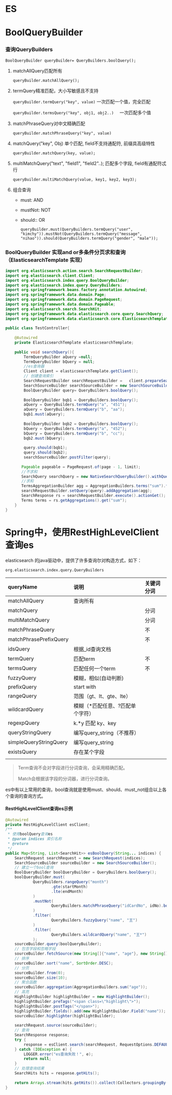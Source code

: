 # ES

# BoolQueryBuilder

### 查询QueryBuilders

`BoolQueryBuilder queryBuilder= QueryBuilders.boolQuery();`

1. matchAllQuery匹配所有

   `queryBuilder.matchAllQuery();`

2. termQuery精准匹配，大小写敏感且不支持

   `queryBuilder.termQuery("key", value)` 一次匹配一个值，完全匹配

   `queryBuilder.termsQuery("key", obj1, obj2..)  ` 一次匹配多个值

3. matchPhraseQuery对中文精确匹配

   `queryBuilder.matchPhraseQuery("key", value)`

4. matchQuery("key", Obj) 单个匹配, field不支持通配符, 前缀具高级特性

   `queryBuilder.matchQuery(key, value);`

5. multiMatchQuery("text", "field1", "field2"..); 匹配多个字段, field有通配符忒行

   `queryBuilder.multiMatchQuery(value, key1, key2, key3);`

6. 组合查询

   - must:   AND

   - mustNot: NOT

   - should:: OR

     `queryBuilder.must(QueryBuilders.termQuery("user", "kimchy")).mustNot(QueryBuilders.termQuery("message", "nihao")).should(QueryBuilders.termQuery("gender", "male"));`

### BoolQueryBuilder 实现and or多条件分页求和查询（ElasticsearchTemplate 实现）

```java
import org.elasticsearch.action.search.SearchRequestBuilder;
import org.elasticsearch.client.Client;
import org.elasticsearch.index.query.BoolQueryBuilder;
import org.elasticsearch.index.query.QueryBuilders;
import org.springframework.beans.factory.annotation.Autowired;
import org.springframework.data.domain.Page;
import org.springframework.data.domain.PageRequest;
import org.springframework.data.domain.Pageable;
import org.elasticsearch.search.SearchHit;
import org.springframework.data.elasticsearch.core.query.SearchQuery;
import org.springframework.data.elasticsearch.core.ElasticsearchTemplate;
 
public class TestController{
 
	@Autowired
	private ElasticsearchTemplate elasticsearchTemplate;
	
    public void searchQuery(){
        TermQueryBuilder aQuery =null;
        TermQueryBuilder bQuery = null;
        //es查询器
        Client client = elasticsearchTemplate.getClient();
		// 创建查询索引
	    SearchRequestBuilder searchRequestBuilder =   client.prepareSearch("es_info").setTypes("case");
        SearchSourceBuilder searchSourceBuilder = new SearchSourceBuilder();
        BoolQueryBuilder query= QueryBuilders.boolQuery();
 
        BoolQueryBuilder bqb1 = QueryBuilders.boolQuery();
        aQuery = QueryBuilders.termQuery("a", "451");
        aQuery = QueryBuilders.termQuery("b", "aa");
        bqb1.must(aQuery);
 
        BoolQueryBuilder bqb2 = QueryBuilders.boolQuery();
        bQuery = QueryBuilders.termQuery("a", "452");
        bQuery = QueryBuilders.termQuery("b", "cc");
        bqb2.must(bQuery);
 
        query.should(bqb1);
        query.should(bqb2);
        searchSourceBuilder.postFilter(query);
 
       Pageable pageable = PageRequest.of(page - 1, limit);
       //不求和
       SearchQuery searchQuery = new NativeSearchQueryBuilder().withQuery(query).withPageable(pageable).build();
       //求和
       TermsAggregationBuilder agg = AggregationBuilders.terms("sum").field("aa").size(30);
       searchRequestBuilder.setQuery(query).addAggregation(agg);
       SearchResponse rs = searchRequestBuilder.execute().actionGet();
	   Terms terms = rs.getAggregations().get("sum");
    }
}
```

# Spring中，使用RestHighLevelClient查询es

elasticsearch 的java驱动中，提供了许多查询尔对构造方式，如下：

```
org.elasticsearch.index.query.QueryBuilders
```

| queryName              | 说明                             | 关键词分词 |
| :--------------------- | :------------------------------- | :--------- |
| matchAllQuery          | 查询所有                         |            |
| matchQuery             |                                  | 分词       |
| multiMatchQuery        |                                  | 分词       |
| matchPhraseQuery       |                                  | 不         |
| matchPhrasePrefixQuery |                                  | 不         |
| idsQuery               | 根据_id查询文档                  |            |
| termQuery              | 匹配term                         | 不         |
| termsQuery             | 匹配任何一个term                 | 不         |
| fuzzyQuery             | 模糊，相似(自动判断)             |            |
| prefixQuery            | start with                       |            |
| rangeQuery             | 范围（gt、lt、gte、lte）         |            |
| wildcardQuery          | 模糊（*匹配任意、?匹配单个字符） |            |
| regexpQuery            | k.*y 匹配 ky、key                |            |
| queryStringQuery       | 编写query_string（不推荐）       |            |
| simpleQueryStringQuery | 编写query_string                 |            |
| existsQuery            | 存在某个字段                     |            |
|                        |                                  |            |

> Term查询不会对字段进行分词查询，会采用精确匹配。
>
> Match会根据该字段的分词器，进行分词查询。

es中有以上常用的查询，bool查询就是使用must、should、must_not组合以上各个查询的查询方式。

#### RestHighLevelClient查询es示例

```java
@Autowired
private RestHighLevelClient esClient;
/**
 * 使用boolQuery查询es
 * @param indices 索引名称
 * @return
 */
public Map<String, List<SearchHit>> esBoolQuery(String... indices) {
    SearchRequest searchRequest = new SearchRequest(indices);
    SearchSourceBuilder sourceBuilder = new SearchSourceBuilder();
    // 建立一个bool查询
    BoolQueryBuilder boolQueryBuilder = QueryBuilders.boolQuery();
    boolQueryBuilder.must(
            QueryBuilders.rangeQuery("month")
                    .gte(startMonth)
                    .lte(endMonth)
            )
            .mustNot(
                    QueryBuilders.matchPhraseQuery("idCardNo", idNo).boost(1.2F)
            )
            .filter(
                    QueryBuilders.fuzzyQuery("name", "王")
            )
            .filter(
                    QueryBuilders.wildcardQuery("name", "王*")
            );
    sourceBuilder.query(boolQueryBuilder);
    // 包含字段和忽略字段
    sourceBuilder.fetchSource(new String[]{"name", "age"}, new String[]{"id"});
    // 排序
    sourceBuilder.sort("name", SortOrder.DESC);
    // 分页
    sourceBuilder.from(0);
    sourceBuilder.size(10);
    // 聚合函数
    sourceBuilder.aggregation(AggregationBuilders.sum("age"));
    // 高亮
    HighlightBuilder highlightBuilder = new HighlightBuilder();
    highlightBuilder.preTags("<span class=\"highlight\">");
    highlightBuilder.postTags("</span>");
    highlightBuilder.fields().add(new HighlightBuilder.Field("name"));
    sourceBuilder.highlighter(highlightBuilder);
 
    searchRequest.source(sourceBuilder);
    // 查询
    SearchResponse response;
    try {
        response = esClient.search(searchRequest, RequestOptions.DEFAULT);
    } catch (IOException e) {
        LOGGER.error("es查询失败！", e);
        return null;
    }
    // 处理查询结果
    SearchHits hits = response.getHits();
 
    return Arrays.stream(hits.getHits()).collect(Collectors.groupingBy(SearchHit::getIndex));
}
```

